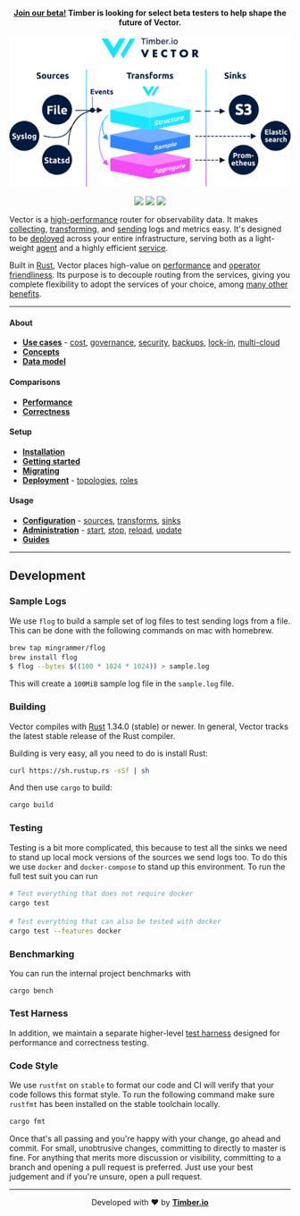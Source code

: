 <p align="center">
  <strong><a href="beta">Join our beta!<a/> Timber is looking for select beta testers to help shape the future of Vector.</strong>
</p>

<p align="center">
  <img src="./assets/readme_diagram.svg" alt="Vector">
</p>

<p align="center">
  <a href="LICENSE"><img src="https://img.shields.io/github/license/timberio/vector.svg"></a>
  <a href="https://circleci.com/gh/timberio/vector"><img src="https://circleci.com/gh/timberio/vector/tree/master.svg?style=shield"></a>
  <a href="https://slack.linkerd.io/badge.svg"><img src="https://slack.linkerd.io/badge.svg"></a>
</p>

Vector is a [high-performance][performance] router for observability data. It makes
[collecting][sources], [transforming][transforms], and [sending][sinks] logs and metrics easy.
It's designed to be [deployed][deployment] across your entire infrastructure, serving both as a
light-weight [agent] and a highly efficient [service].

Built in [Rust][rust], Vector places high-value on [performance] and
[operator friendliness][administration]. Its purpose is to decouple routing from the services,
giving you complete flexibility to adopt the services of your choice, among
[many other benefits][use_cases].

---

#### About

* [**Use cases**][use_cases] - [cost], [governance], [security], [backups], [lock-in], [multi-cloud]
* [**Concepts**][concepts]
* [**Data model**][data_model]

#### Comparisons

* [**Performance**][performance]
* [**Correctness**][correctness]

#### Setup

* [**Installation**][installation]
* [**Getting started**][getting_started]
* [**Migrating**][migrating]
* [**Deployment**][deployment] - [topologies], [roles]

#### Usage

* [**Configuration**][configuration] - [sources], [transforms], [sinks]
* [**Administration**][administration] - [start], [stop], [reload], [update]
* [**Guides**][guides]

---

## Development

### Sample Logs

We use `flog` to build a sample set of log files to test sending logs from a file. This can
be done with the following commands on mac with homebrew.

```bash
brew tap mingrammer/flog
brew install flog
$ flog --bytes $((100 * 1024 * 1024)) > sample.log
```

This will create a `100MiB` sample log file in the `sample.log` file.

### Building

Vector compiles with [Rust][rust] 1.34.0 (stable) or newer. In general, Vector tracks the
latest stable release of the Rust compiler.

Building is very easy, all you need to do is install Rust:

```bash
curl https://sh.rustup.rs -sSf | sh
```

And then use `cargo` to build:

```bash
cargo build
```

### Testing

Testing is a bit more complicated, this because to test all the sinks we need to stand
up local mock versions of the sources we send logs too. To do this we use `docker` and 
`docker-compose` to stand up this environment. To run the full test suit you can run

```bash
# Test everything that does not require docker
cargo test

# Test everything that can also be tested with docker
cargo test --features docker
```

### Benchmarking

You can run the internal project benchmarks with

```
cargo bench
```

### Test Harness

In addition, we maintain a separate higher-level [test harness][test_harness] designed
for performance and correctness testing.


### Code Style

We use `rustfmt` on `stable` to format our code and CI will verify that your code follows
this format style. To run the following command make sure `rustfmt` has been installed on
the stable toolchain locally.

```bash
cargo fmt
```

Once that's all passing and you're happy with your change, go ahead and commit.
For small, unobtrusive changes, committing to directly to master is fine. For
anything that merits more discussion or visibility, committing to a branch and
opening a pull request is preferred. Just use your best judgement and if you're
unsure, open a pull request.

---

<p align="center">
  Developed with ❤️ by <strong><a href="https://timber.io">Timber.io</a></strong>
</p>

[administration]: https://docs.vectorproject.io/usage/administration
[agent]: https://docs.vectorproject.io/setup/deployment/roles/agent
[backups]: https://docs.vectorproject.io/about/use_cases/backups
[configuration]: https://docs.vectorproject.io/usage/configuration
[concepts]: https://docs.vectorproject.io/about/concepts
[cost]: https://docs.vectorproject.io/about/use_cases/cost
[correctness]: https://docs.vectorproject.io/comparisons/correctness
[data_model]: https://docs.vectorproject.io/about/data_model
[deployment]: https://docs.vectorproject.io/setup/deployment
[features]: https://docs.vectorproject.io/comparisons/features
[getting_started]: https://docs.vectorproject.io/setup/getting_started
[governance]: https://docs.vectorproject.io/about/use_cases/governance
[guides]: https://docs.vectorproject.io/usage/guides
[installation]: https://docs.vectorproject.io/setup/installation
[lock-in]: https://docs.vectorproject.io/about/use_cases/lock-in
[migrating]: https://docs.vectorproject.io/setup/migrating
[multi-cloud]: https://docs.vectorproject.io/about/use_cases/multi-cloud
[performance]: https://docs.vectorproject.io/comparisons/performance
[reload]: https://docs.vectorproject.io/usage/administration/reloading
[roles]: https://docs.vectorproject.io/setup/deployment/roles
[rust]: https://www.rust-lang.org/
[security]: https://docs.vectorproject.io/about/use_cases/security-and-compliance
[service]: https://docs.vectorproject.io/setup/deployment/roles/service
[sinks]: https://docs.vectorproject.io/usage/configuration/sinks
[sources]: https://docs.vectorproject.io/usage/configuration/sources
[start]: https://docs.vectorproject.io/usage/administration/starting
[stop]: https://docs.vectorproject.io/usage/administration/stopping
[test_harness]: https://github.com/timberio/vector-test-harness
[topologies]: https://docs.vectorproject.io/setup/deployment/topologies
[transforms]: https://docs.vectorproject.io/usage/configuration/transforms
[update]: https://docs.vectorproject.io/usage/administration/updating
[use_cases]: https://docs.vectorproject.io/use_cases
